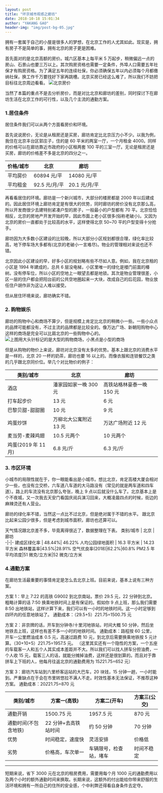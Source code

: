 ```yaml
---
layout: post
title: "环京城市观感之廊坊"
date: 2018-10-18 15:01:34
author: "YAKANG GAO"
header-img: "img/post-bg-05.jpg"
---
```


拥有一套属于自己的小屋是很多人的梦想，在北京工作的人尤其如此。现实是，拥有房子不是简单的事，拥有北京的房子更是困难。

首先面对的是北京高额的房价。城六区基本上每平米 5 万起步，稍微偏远一点的房山、石景山也要三万以上。其次购房资格也需要一定条件，外埠人口需要五年社保才有购房资格。为了满足五年的连续社保，你必须确保五年以内必须每个月都缴纳社保，换工作千万要找好下家再跳槽。北京买房已经这么难了，所以我们不妨把目标往北京周边看看。
![北京房价](https://upload-images.jianshu.io/upload_images/129905-56377b77124af53b.png?imageMogr2/auto-orient/strip%7CimageView2/2/w/1240)

当然了本篇的重点不是去分析房价，而是对比北京和廊坊的差别，同时探讨下在廊坊生活在北京工作的可行性，以及几个主流的通勤方案。

### 1.居住条件

居住条件我们可以从两个方面看房价和环境。

首先说说房价，无论是从租房还是买房，廊坊肯定比北京压力小不少。以我为例，我住在北京丰台区郭庄子，住的是 60 平米的两室一厅，一个月租金 4000。同样的价格可以在廊坊靠近市政府的小区租两套 100 平的三室一厅。无论是租房还是买房，廊坊的价格差不多是北京的四分之一。

| 价格/城市 | 北京          | 廊坊          |
| --------- | ------------- | ------------- |
| 平均房价  | 60894 元/平   | 14080 元/平   |
| 平均租金  | 92.5 元/月/平 | 20.1 元/月/平 |

再看看居住的环境。廊坊是一个新兴城市，大部分的楼房都是 2000 年以后建成的。因此居住环境上廊坊肯定是有很大的优势，同时廊坊的房价没有北京那么高，所以开发商很少去建特别紧凑户型的房子，一般最小的户型都有 70 平。北京恰恰相反，北京的房地产开发开始的早，因此市面上老小区很多(俗称老破小)。又因为北京的房价一直都处于比较高的水平，这样使得北京 50~70 平的户型变得十分抢手。

廊坊因为大多数小区建设的比较晚，所以大部分小区规划都很合理，绿化率比较高，地下停车场大多都有(北京的老破小一言难尽)。物业的管理相对来说也还不错。

北京因此小区建设的早，好多小区的规划略有些不尽如人意。例如，我在北京租的小区是 1994 年建成的，总共 6 层没电梯，小区里唯一的绿化是楼门前面的椿树。没有停车位，所以小区的空地上一眼望去都是地锁。其次是物业管理很差，小区一层的住户都会把阳台前的公共空地圈起来一大块，改成自己的后花园，物业放任住户胡作非为这让人难以接受。

但从居住环境来说，廊坊确实不错。

### 2. 购物娱乐

廊坊的购物中心和商场不算少，但是规模上肯定比北京的稍微小一些。一些小众点的品牌可能都没有，不过主流的品牌都是比较全的。像万达广场、新朝阳购物中心这样的商场是完全可以比肩北京的一些购物中心的。
![上图用大头针标记的是大型的购物商场，小黑点是小型的商场](https://upload-images.jianshu.io/upload_images/129905-25baac602ed9d092.png?imageMogr2/auto-orient/strip%7CimageView2/2/w/1240)

但是从购物的物价上来说，廊坊对北京没有太多的优势。基本上跟北京的消费水平是一样的，北京 20 一杯的奶茶，廊坊也要 16 以上的。而像衣服和连锁餐饮之类的几乎跟北京同价位。举几个对比物价的例子：

| 类别/城市           | 北京                   | 廊坊                      |
| ------------------- | ---------------------- | ------------------------- |
| 酒店                | 潘家园如家一晚 300 元  | 高铁站格林豪泰一晚 150 元 |
| 打车起步价          | 13 元                  | 6 元                      |
| 巴黎贝甜-甜甜圈     | 10 元                  | 9 元                      |
| 鸡蛋炒饼            | 万柳北大公寓附近 13 元 | 万达广场附近 12 元        |
| 麦当劳-麦辣鸡翅     | 10.5 元两个            | 10 元两个                 |
| 鸡蛋(2019 年 11 月) | 6.8 元/斤              | 6.3 元/斤                 |

### 3. 市区环境

小城市的局限性就在于，你一眼能看出是小城市。想比北京，肯定高楼大厦会相对少一些，也没有立交桥，六车道八车道的大马路没有（常见的就是两车道和四车道）。路上的车流没有北京那么夸张，晚上 9 点以后就没什么车了。北京基本上是个不夜城，又一次我去天安门看国庆阅兵演习回来，大概凌晨四点的时候，街边的麻辣烫还有人营业。

廊坊的绿化率不错，当然这一点比不过北京，但是绝对属于不错的水平。
跟北京比起来公园少很多，但是考虑到城市面积，廊坊也还算可以。

天气情况跟北京差不多，毕竟离得很近了，数据整理在下表。
类别/城市 | 北京 | 廊坊  
-|-|-
建成区绿化率 | 48.44%| 46.22%
人均公园绿地面积 | 16.3 平方米 | 14.23 平方米
森林覆盖率|43.5%|28.91%
空气优良率(2018)|62.2%|60.8%
PM2.5 年平均浓度|51 微克/立方米|52 微克/立方米

### 4.通勤方案

在廊坊生活最重要的事情肯定是怎么去北京上班。目前来说，基本上说有三种方案。

方案 1：早上 7:22 的高铁 G9002 到北京南站，票价 29.5 元，22 分钟到北京。粗略计算的话 7:50 换乘地铁时间上是有保证的。假如你 9 点上班，那么我们需要 8:50 出地铁站，这样计算下来，我们可以有一小时的地铁时间。这一小时足够到四环内的任意地铁站了。
通勤成本：（29.5+5）*2*21.75=1500.75 元

方案 2：非京牌的话，开车到分钟寺/十里河地铁站，时间大概 50 分钟，然后坐地铁去上班，这样也有差不多一小时的地铁时间。
通勤成本：路程按 60 公里，开车一公里燃油成本 0.5 元，高速过路费 10 元，到北京后需要换乘地铁按 5 元计算。（30+10+5）*2*21.75=1957.5 元。
（这里其实还有一个隐性的方案，一个五座的车载客一人和五个人其实成本差距并不大。所以我们可以找人拼车分担油费，一个人收 15 元，载客三人的话，就能分摊掉油费，这样还是很划算的。而且对于靠拼车上下班的人，他每月往返北京的通勤费用为 15*2*21.75=652 元）

方案 3：廊坊汽车站到六里桥客运站的大巴车，20 块钱，15 分钟一趟，一小时能到。严重缺点在于会在市里转悠拉不满人不走。时效性基本无法保证，不推荐这种方案。
通勤成本：20*2*21.75=870 元

| 类别/城市            | 方案一(高铁)         | 方案二(开车)           | 方案三(公交) |
| -------------------- | -------------------- | ---------------------- | ------------ |
| 通勤开销             | 1500.75 元           | 1957.5 元              | 870 元       |
| 通勤时间(不包含地铁) | 22 分钟+去高铁站时间 | 约 50 分钟             | 70 分钟      |
| 优势                 | 时间稳定，速度快     | 灵活安排               | 价格低       |
| 劣势                 | 价格高，车次单一     | 车辆限号，检查站，堵车 | 时间不稳定   |

---

短期来说，省下 3000 元在北京的租房费用，需要用每个月 1000 元的通勤费用以及两个小时的额外通勤时间来换取。长期来说，这额外的付出能给你带来舒服的生活环境和拥有一所自己的住所的安全感，个中利弊还得看自身条件去定夺。
